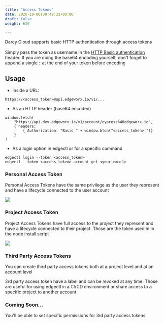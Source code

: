 ```yaml
---
title: "Access Tokens"
date: 2020-10-06T08:49:31+00:00
draft: false
weight: 630

---
```



Darcy Cloud supports basic HTTP authentication through access tokens\
\
Simply pass the token as username in the [HTTP Basic authentication](https://en.wikipedia.org/wiki/Basic\_access\_authentication) header. If you are doing the base64 encoding yourself, don't forget to append a single `:` at the end of your token before encoding

## Usage

* Inside a URL:

```
https://<access_token>@api.edgeworx.io/v1/...
```

* As an HTTP header (base64 encoded)

```
window.fetch(
    "https://api.dev.edgeworx.io/v1/account/cypress%40edgeworx.io",
    { headers:
        { Authorization: "Basic " + window.btoa("<access_token>:")}
    }
)
```

* As a login option in edgectl or for a specific command

```
edgectl login --token <access_token>
edgectl --token <access_token> account get <your_email>
```

### Personal Access Token

Personal Access Tokens have the same privilege as the user they represent and have a lifecycle connected to the user account

![](<../assets/image (23).png>)

### Project Access Token

Project Access Tokens have full access to the project they represent and have a lifecycle connected to their project. Those are the token used in in the node install script

![](<../assets/image (29).png>)

### Third Party Access Tokens

You can create third party access tokens both at a project level and at an account level

3rd party access token have a label and can be revoked at any time. Those are useful for using edgectl in a CI/CD environment or share access to a specific project to another account

### Coming Soon...

You'll be able to set specific permissions for 3rd party access tokens
